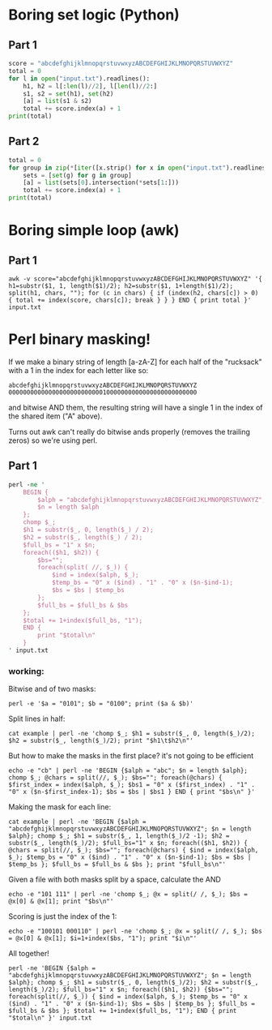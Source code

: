 # Boring set logic (Python)

## Part 1

```python
score = "abcdefghijklmnopqrstuvwxyzABCDEFGHIJKLMNOPQRSTUVWXYZ"
total = 0 
for l in open("input.txt").readlines(): 
    h1, h2 = l[:len(l)//2], l[len(l)//2:] 
    s1, s2 = set(h1), set(h2) 
    [a] = list(s1 & s2) 
    total += score.index(a) + 1 
print(total)
```
    
## Part 2

```python
total = 0 
for group in zip(*[iter([x.strip() for x in open("input.txt").readlines()])] * 3): 
    sets = [set(g) for g in group] 
    [a] = list(sets[0].intersection(*sets[1:])) 
    total += score.index(a) + 1 
print(total)
```


# Boring simple loop (awk)

## Part 1

`awk -v score="abcdefghijklmnopqrstuvwxyzABCDEFGHIJKLMNOPQRSTUVWXYZ" '{ h1=substr($1, 1, length($1)/2); h2=substr($1, 1+length($1)/2); split(h1, chars, ""); for (c in chars) { if (index(h2, chars[c]) > 0) { total += index(score, chars[c]); break } } } END { print total }' input.txt`

# Perl binary masking!

If we make a binary string of length [a-zA-Z] for each half of the "rucksack" with a 1 in the index for each letter like so:

```
abcdefghijklmnopqrstuvwxyzABCDEFGHIJKLMNOPQRSTUVWXYZ
0000000000000000000000000010000000000000000000000000
```

and bitwise AND them, the resulting string will have a single 1 in the index of the shared item ("A" above).

Turns out awk can't really do bitwise ands properly (removes the trailing zeros) so we're using perl.

## Part 1

```perl
perl -ne '
    BEGIN {
        $alph = "abcdefghijklmnopqrstuvwxyzABCDEFGHIJKLMNOPQRSTUVWXYZ";
        $n = length $alph
    };
    chomp $_;
    $h1 = substr($_, 0, length($_) / 2);
    $h2 = substr($_, length($_) / 2);
    $full_bs = "1" x $n;
    foreach(($h1, $h2)) {
        $bs="";
        foreach(split( //, $_)) {
            $ind = index($alph, $_);
            $temp_bs = "0" x ($ind) . "1" . "0" x ($n-$ind-1);
            $bs = $bs | $temp_bs 
        };
        $full_bs = $full_bs & $bs
    };
    $total += 1+index($full_bs, "1");
    END {
        print "$total\n"
    }
' input.txt
```

### working:

Bitwise and of two masks:

`perl -e '$a = "0101"; $b = "0100"; print ($a & $b)'`

Split lines in half:

`cat example | perl -ne 'chomp $_; $h1 = substr($_, 0, length($_)/2); $h2 = substr($_, length($_)/2); print "$h1\t$h2\n"'`

But how to make the masks in the first place? it's not going to be efficient

`echo -e "cb" | perl -ne 'BEGIN {$alph = "abc"; $n = length $alph}; chomp $_; @chars = split(//, $_); $bs=""; foreach(@chars) { $first_index = index($alph, $_); $bs1 = "0" x ($first_index) . "1" . "0" x ($n-$first_index-1); $bs = $bs | $bs1 } END { print "$bs\n" }'`

Making the mask for each line:

`cat example | perl -ne 'BEGIN {$alph = "abcdefghijklmnopqrstuvwxyzABCDEFGHIJKLMNOPQRSTUVWXYZ"; $n = length $alph}; chomp $_; $h1 = substr($_, 1, length($_)/2 -1); $h2 = substr($_, length($_)/2); $full_bs="1" x $n; foreach(($h1, $h2)) { @chars = split(//, $_); $bs=""; foreach(@chars) { $ind = index($alph, $_); $temp_bs = "0" x ($ind) . "1" . "0" x ($n-$ind-1); $bs = $bs | $temp_bs }; $full_bs = $full_bs & $bs }; print "$full_bs\n"'`

Given a file with both masks split by a space, calculate the AND

`echo -e "101 111" | perl -ne 'chomp $_; @x = split(/ /, $_); $bs = @x[0] & @x[1]; print "$bs\n"'`

Scoring is just the index of the 1:

`echo -e "100101 000110" | perl -ne 'chomp $_; @x = split(/ /, $_); $bs = @x[0] & @x[1]; $i=1+index($bs, "1"); print "$i\n"'`

All together!

`perl -ne 'BEGIN {$alph = "abcdefghijklmnopqrstuvwxyzABCDEFGHIJKLMNOPQRSTUVWXYZ"; $n = length $alph}; chomp $_; $h1 = substr($_, 0, length($_)/2); $h2 = substr($_, length($_)/2); $full_bs="1" x $n; foreach(($h1, $h2)) {$bs=""; foreach(split(//, $_)) { $ind = index($alph, $_); $temp_bs = "0" x ($ind) . "1" . "0" x ($n-$ind-1); $bs = $bs | $temp_bs }; $full_bs = $full_bs & $bs }; $total += 1+index($full_bs, "1"); END { print "$total\n" }' input.txt`
